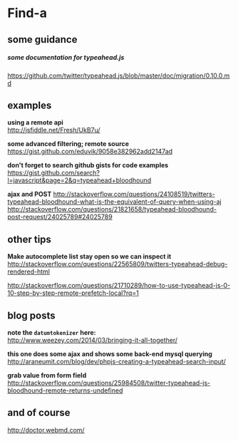 # Find-a


## some guidance
##### some documentation for typeahead.js
https://github.com/twitter/typeahead.js/blob/master/doc/migration/0.10.0.md


## examples
**using a remote api**  
http://jsfiddle.net/Fresh/UkB7u/

**some advanced filtering; remote source**  
https://gist.github.com/eduvik/9058e382962add2147ad

**don't forget to search github gists for code examples**
https://gist.github.com/search?l=javascript&page=2&q=typeahead+bloodhound

**ajax and POST**
http://stackoverflow.com/questions/24108519/twitters-typeahead-bloodhound-what-is-the-equivalent-of-query-when-using-aj
http://stackoverflow.com/questions/21821658/typeahead-bloodhound-post-request/24025789#24025789

## other tips
**Make autocomplete list stay open so we can inspect it**  
http://stackoverflow.com/questions/22565809/twitters-typeahead-debug-rendered-html

http://stackoverflow.com/questions/21710289/how-to-use-typeahead-js-0-10-step-by-step-remote-prefetch-local?rq=1


## blog posts
**note the ```datumtokenizer``` here:**  
http://www.weezey.com/2014/03/bringing-it-all-together/

**this one does some ajax  and shows some back-end mysql querying**  
http://araneumit.com/blog/dev/phpjs-creating-a-typeahead-search-input/

**grab value from form field**  
http://stackoverflow.com/questions/25984508/twitter-typeahead-js-bloodhound-remote-returns-undefined

## and of course
http://doctor.webmd.com/


